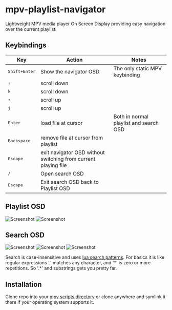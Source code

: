 # mpv-playlist-navigator
Lightweight MPV media player On Screen Display providing easy navigation over the current playlist. 

## Keybindings

| Key | Action | Notes |
| --- | ------ | ----- |
| <kbd>Shift+Enter</kbd> | Show the navigator OSD | The only static MPV keybinding |
| <kbd>↓</kbd> | scroll down |
| <kbd>k</kbd> | scroll down |
| <kbd>↑</kbd> | scroll up |
| <kbd>j</kbd> | scroll up |
| <kbd>Enter</kbd> | load file at cursor | Both in normal playlist and search OSD |
| <kbd>Backspace</kbd> | remove file at cursor from playlist |
| <kbd>Escape</kbd> | exit navigator OSD without switching from current playing file |
| <kbd>/</kbd> | Open search OSD | 
| <kbd>Escape</kbd> | Exit search OSD back to Playlist OSD |

## Playlist OSD
![Screenshot](https://drogers141.github.io/mpv-playlist-navigator/playlist-1.jpg)
![Screenshot](https://drogers141.github.io/mpv-playlist-navigator/playlist-2.jpg)

## Search OSD
![Screenshot](https://drogers141.github.io/mpv-playlist-navigator/search-input.jpg)
![Screenshot](https://drogers141.github.io/mpv-playlist-navigator/search-listing-1.jpg)
![Screenshot](https://drogers141.github.io/mpv-playlist-navigator/search-listing-2.jpg)

Search is case-insensitive and uses [lua search patterns](https://www.lua.org/pil/20.2.html).
For basics it is like regular expressions '.' matches any character, and '\*' is zero or more
repetitions.  So '.\*' and substrings gets you pretty far.

## Installation

Clone repo into your [mpv scripts directory](https://github.com/mpv-player/mpv/wiki/User-Scripts) 
or clone anywhere and symlink it there if your operating system supports it.
